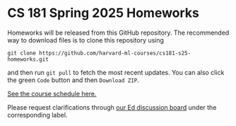 # CS 181 Spring 2025 Homeworks

Homeworks will be released from this GitHub repository. The recommended way to download files is to clone this repository using

```
git clone https://github.com/harvard-ml-courses/cs181-s25-homeworks.git
```

and then run `git pull` to fetch the most recent updates. You can also click the green `Code` button and then `Download ZIP`.

[See the course schedule here.](https://docs.google.com/spreadsheets/d/1IjW90adj4vMRlKM8rmJFmF433ZnougpkZWx62JOIlgo)

Please request clarifications through [our Ed discussion board](https://edstem.org/us/courses/74317/discussion) under the corresponding label.
